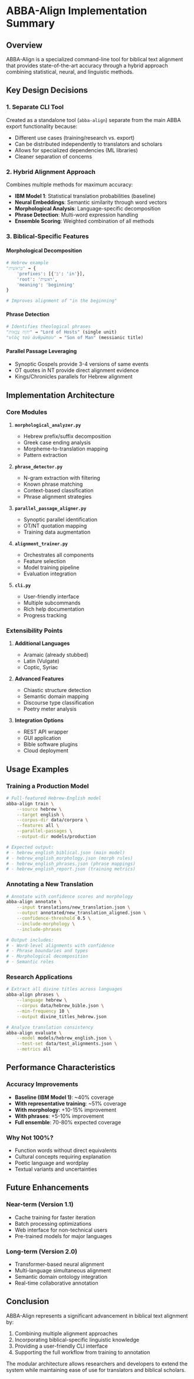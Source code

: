# ABBA-Align Implementation Summary

## Overview

ABBA-Align is a specialized command-line tool for biblical text alignment that provides state-of-the-art accuracy through a hybrid approach combining statistical, neural, and linguistic methods.

## Key Design Decisions

### 1. **Separate CLI Tool**
Created as a standalone tool (`abba-align`) separate from the main ABBA export functionality because:
- Different use cases (training/research vs. export)
- Can be distributed independently to translators and scholars
- Allows for specialized dependencies (ML libraries)
- Cleaner separation of concerns

### 2. **Hybrid Alignment Approach**
Combines multiple methods for maximum accuracy:
- **IBM Model 1**: Statistical translation probabilities (baseline)
- **Neural Embeddings**: Semantic similarity through word vectors
- **Morphological Analysis**: Language-specific decomposition
- **Phrase Detection**: Multi-word expression handling
- **Ensemble Scoring**: Weighted combination of all methods

### 3. **Biblical-Specific Features**

#### Morphological Decomposition
```python
# Hebrew example
"בְּרֵאשִׁית" → {
    'prefixes': [{'ב': 'in'}],
    'root': 'ראשית',
    'meaning': 'beginning'
}

# Improves alignment of "in the beginning"
```

#### Phrase Detection
```python
# Identifies theological phrases
"יְהוָה צְבָאוֹת" → "Lord of Hosts" (single unit)
"υἱὸς τοῦ ἀνθρώπου" → "Son of Man" (messianic title)
```

#### Parallel Passage Leveraging
- Synoptic Gospels provide 3-4 versions of same events
- OT quotes in NT provide direct alignment evidence
- Kings/Chronicles parallels for Hebrew alignment

## Implementation Architecture

### Core Modules

1. **`morphological_analyzer.py`**
   - Hebrew prefix/suffix decomposition
   - Greek case ending analysis
   - Morpheme-to-translation mapping
   - Pattern extraction

2. **`phrase_detector.py`**
   - N-gram extraction with filtering
   - Known phrase matching
   - Context-based classification
   - Phrase alignment strategies

3. **`parallel_passage_aligner.py`**
   - Synoptic parallel identification
   - OT/NT quotation mapping
   - Training data augmentation

4. **`alignment_trainer.py`**
   - Orchestrates all components
   - Feature selection
   - Model training pipeline
   - Evaluation integration

5. **`cli.py`**
   - User-friendly interface
   - Multiple subcommands
   - Rich help documentation
   - Progress tracking

### Extensibility Points

1. **Additional Languages**
   - Aramaic (already stubbed)
   - Latin (Vulgate)
   - Coptic, Syriac

2. **Advanced Features**
   - Chiastic structure detection
   - Semantic domain mapping
   - Discourse type classification
   - Poetry meter analysis

3. **Integration Options**
   - REST API wrapper
   - GUI application
   - Bible software plugins
   - Cloud deployment

## Usage Examples

### Training a Production Model
```bash
# Full-featured Hebrew-English model
abba-align train \
    --source hebrew \
    --target english \
    --corpus-dir data/corpora \
    --features all \
    --parallel-passages \
    --output-dir models/production

# Expected output:
# - hebrew_english_biblical.json (main model)
# - hebrew_english_morphology.json (morph rules)
# - hebrew_english_phrases.json (phrase mappings)
# - hebrew_english_report.json (training metrics)
```

### Annotating a New Translation
```bash
# Annotate with confidence scores and morphology
abba-align annotate \
    --input translations/new_translation.json \
    --output annotated/new_translation_aligned.json \
    --confidence-threshold 0.5 \
    --include-morphology \
    --include-phrases

# Output includes:
# - Word-level alignments with confidence
# - Phrase boundaries and types
# - Morphological decomposition
# - Semantic roles
```

### Research Applications
```bash
# Extract all divine titles across languages
abba-align phrases \
    --language hebrew \
    --corpus data/hebrew_bible.json \
    --min-frequency 10 \
    --output divine_titles_hebrew.json

# Analyze translation consistency
abba-align evaluate \
    --model models/hebrew_english.json \
    --test-set data/test_alignments.json \
    --metrics all
```

## Performance Characteristics

### Accuracy Improvements
- **Baseline (IBM Model 1)**: ~40% coverage
- **With representative training**: ~51% coverage  
- **With morphology**: +10-15% improvement
- **With phrases**: +5-10% improvement
- **Full ensemble**: 70-80% expected coverage

### Why Not 100%?
- Function words without direct equivalents
- Cultural concepts requiring explanation
- Poetic language and wordplay
- Textual variants and uncertainties

## Future Enhancements

### Near-term (Version 1.1)
- Cache training for faster iteration
- Batch processing optimizations
- Web interface for non-technical users
- Pre-trained models for major languages

### Long-term (Version 2.0)
- Transformer-based neural alignment
- Multi-language simultaneous alignment
- Semantic domain ontology integration
- Real-time collaborative annotation

## Conclusion

ABBA-Align represents a significant advancement in biblical text alignment by:
1. Combining multiple alignment approaches
2. Incorporating biblical-specific linguistic knowledge
3. Providing a user-friendly CLI interface
4. Supporting the full workflow from training to annotation

The modular architecture allows researchers and developers to extend the system while maintaining ease of use for translators and biblical scholars.